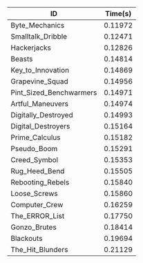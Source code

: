 |ID|Time(s)|
|-|-|
|Byte_Mechanics|0.11972|
|Smalltalk_Dribble|0.12471|
|Hackerjacks|0.12826|
|Beasts|0.14814|
|Key_to_Innovation|0.14869|
|Grapevine_Squad|0.14956|
|Pint_Sized_Benchwarmers|0.14971|
|Artful_Maneuvers|0.14974|
|Digitally_Destroyed|0.14993|
|Digital_Destroyers|0.15164|
|Prime_Calculus|0.15182|
|Pseudo_Boom|0.15291|
|Creed_Symbol|0.15353|
|Rug_Heed_Bend|0.15505|
|Rebooting_Rebels|0.15840|
|Loose_Screws|0.15860|
|Computer_Crew|0.16259|
|The_ERROR_List|0.17750|
|Gonzo_Brutes|0.18414|
|Blackouts|0.19694|
|The_Hit_Blunders|0.21129|
